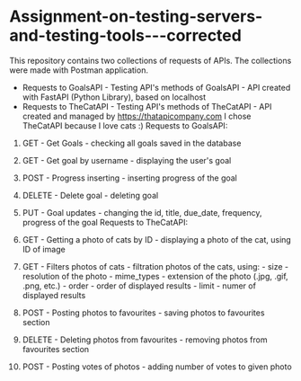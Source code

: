 # Assignment-on-testing-servers-and-testing-tools---corrected
This repository contains two collections of requests of APIs. The collections were made with Postman application.

  - Requests to GoalsAPI - Testing API's methods of GoalsAPI - API created with FastAPI (Python Library), based on localhost
  - Requests to TheCatAPI - Testing API's methods of TheCatAPI - API created and managed by https://thatapicompany.com I chose TheCatAPI because I love cats :)
Requests to GoalsAPI:

  1. GET - Get Goals - checking all goals saved in the database
  2. GET - Get goal by username - displaying the user's goal
  3. POST - Progress inserting - inserting progress of the goal
  4. DELETE - Delete goal - deleting goal
  5. PUT - Goal updates - changing the id, title, due_date, frequency, progress of the goal
Requests to TheCatAPI:

  1. GET - Getting a photo of cats by ID - displaying a photo of the cat, using ID of image
  2. GET - Filters photos of cats - filtration photos of the cats, using:
    - size - resolution of the photo
    - mime_types - extension of the photo (.jpg, .gif, .png, etc.)
    - order - order of displayed results
    - limit - numer of displayed results
  3. POST - Posting photos to favourites - saving photos to favourites section
  4. DELETE - Deleting photos from favourites - removing photos from favourites section
  5. POST - Posting votes of photos - adding number of votes to given photo
